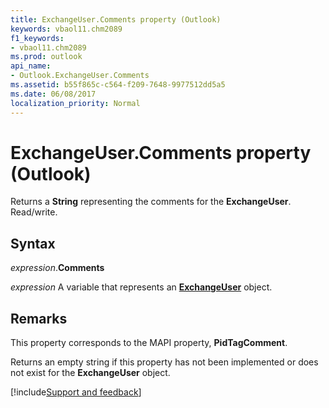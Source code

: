 ```yaml
---
title: ExchangeUser.Comments property (Outlook)
keywords: vbaol11.chm2089
f1_keywords:
- vbaol11.chm2089
ms.prod: outlook
api_name:
- Outlook.ExchangeUser.Comments
ms.assetid: b55f865c-c564-f209-7648-9977512dd5a5
ms.date: 06/08/2017
localization_priority: Normal
---
```



# ExchangeUser.Comments property (Outlook)

Returns a **String** representing the comments for the **ExchangeUser**. Read/write.


## Syntax

_expression_.**Comments**

_expression_ A variable that represents an **[ExchangeUser](Outlook.ExchangeUser.md)** object.


## Remarks

This property corresponds to the MAPI property, **PidTagComment**.

Returns an empty string if this property has not been implemented or does not exist for the **ExchangeUser** object.




[!include[Support and feedback](~/includes/feedback-boilerplate.md)]